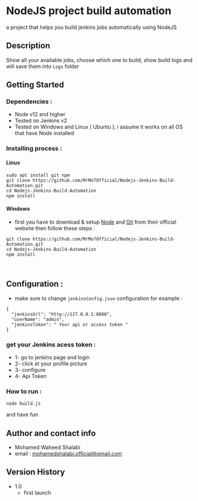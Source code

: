 # NodeJS project build automation
a project that helps you build jenkins jobs automatically using NodeJS
&nbsp;
## Description
Show all your available jobs, choose which one to build, show build logs and will save them into ```Logs``` folder
&nbsp;
## Getting Started
### Dependencies :
* Node v12 and higher 
* Tested on Jenkins v2
* Tested on Windows and Linux ( Ubuntu ), i assume it works on all OS that have Node installed
&nbsp;
&nbsp;
### Installing process :
#### Linux
```
sudo apt install git npm
git clone https://github.com/MrMo7Official/Nodejs-Jenkins-Build-Automation.git
cd Nodejs-Jenkins-Build-Automation
npm install
```
#### Windows
* first you have to download & setup [Node](https://nodejs.org/en/download/) and [Git](https://git-scm.com/downloads) from their official website then follow these steps :
```
git clone https://github.com/MrMo7Official/Nodejs-Jenkins-Build-Automation.git
cd Nodejs-Jenkins-Build-Automation
npm install
```
&nbsp;
## Configuration :
* make sure to change ```jenkinsConfig.json``` configuration for example :
```
{
  "jenkinsUrl": "http://127.0.0.1:8080",
  "userName": "admin",
  "jenkinsToken": " Your api or access token " 
}
```
### get your Jenkins acess token :
* 1- go to jenkins page and login
* 2- click at your profile picture
* 3- configure
* 4- Api Token
### How to run :
```
node build.js
```
and have fun
## Author and contact info 
* Mohamed Waheed Shalabi
* email : mohamedshalabi.official@gmail.com
## Version History
* 1.0
    * first launch
